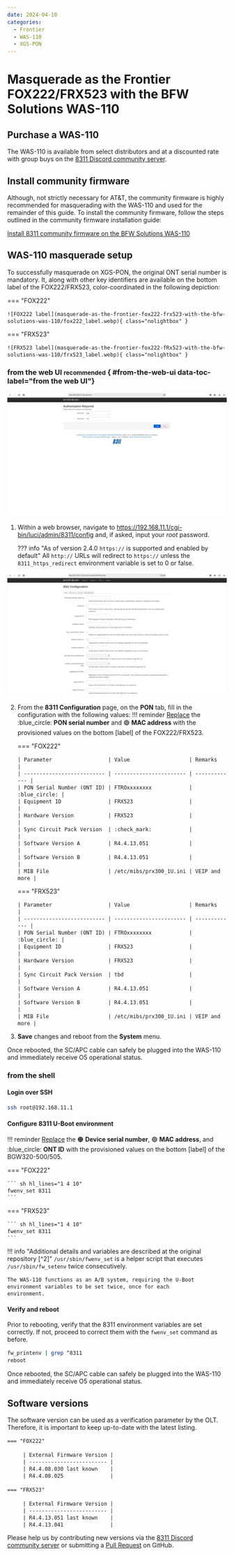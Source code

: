 ```yaml
---
date: 2024-04-10
categories:
  - Frontier
  - WAS-110
  - XGS-PON
---
```


# Masquerade as the Frontier FOX222/FRX523 with the BFW Solutions WAS-110

## Purchase a WAS-110

The WAS-110 is available from select distributors and at a discounted rate with group buys on the
[8311 Discord community server](https://discord.com/servers/8311-886329492438671420).

## Install community firmware

Although, not strictly necessary for AT&T, the community firmware is highly recommended for masquerading with the
WAS-110 and used for the remainder of this guide. To install the community firmware, follow the steps outlined in the
community firmware installation guide:

[Install 8311 community firmware on the BFW Solutions WAS-110](install-8311-community-firmware-on-the-bfw-solutions-was-110.md)

## WAS-110 masquerade setup

To successfully masquerade on XGS-PON, the original ONT serial number is mandatory. It, along with other key
identifiers are available on the bottom label of the FOX222/FRX523, color-coordinated in the following depiction:

=== "FOX222"

    ![FOX222 label](masquerade-as-the-frontier-fox222-frx523-with-the-bfw-solutions-was-110/fox222_label.webp){ class="nolightbox" }

=== "FRX523"

    ![FRX523 label](masquerade-as-the-frontier-fox222-fRx523-with-the-bfw-solutions-was-110/frx523_label.webp){ class="nolightbox" }

### from the web UI <small>recommended</small> { #from-the-web-ui data-toc-label="from the web UI"}

![WAS-110 login](masquerade-as-the-bce-inc-home-hub-4000-on-xgs-pon-with-the-bfw-solutions-was-110/was_110_luci_login.webp)

1. Within a web browser, navigate to
   <https://192.168.11.1/cgi-bin/luci/admin/8311/config>
   and, if asked, input your <em>root</em> password.

   ??? info "As of version 2.4.0 `https://` is supported and enabled by default"
   All `http://` URLs will redirect to `https://` unless the `8311_https_redirect` environment variable is set to
   0 or false.

![WAS-110 8311 configuration](masquerade-as-the-frontier-fox222-frx523-with-the-bfw-solutions-was-110/was_110_luci_config.webp)

2.  From the **8311 Configuration** page, on the **PON** tab, fill in the configuration with the following values:
    !!! reminder
    <ins>Replace</ins> the :blue_circle: **PON serial number** and :purple_circle: **MAC address** with the
    provisioned values on the bottom [label] of the FOX222/FRX523.

    === "FOX222"

        | Parameter                  | Value                   | Remarks       |
        | -------------------------- | ----------------------- | ------------- |
        | PON Serial Number (ONT ID) | FTROxxxxxxxx            | :blue_circle: |
        | Equipment ID               | FRX523                  |               |
        | Hardware Version           | FRX523                  |               |
        | Sync Circuit Pack Version  | :check_mark:            |               |
        | Software Version A         | R4.4.13.051             |               |
        | Software Version B         | R4.4.13.051             |               |
        | MIB File                   | /etc/mibs/prx300_1U.ini | VEIP and more |

    === "FRX523"

        | Parameter                  | Value                   | Remarks       |
        | -------------------------- | ----------------------- | ------------- |
        | PON Serial Number (ONT ID) | FTROxxxxxxxx            | :blue_circle: |
        | Equipment ID               | FRX523                  |               |
        | Hardware Version           | FRX523                  |               |
        | Sync Circuit Pack Version  | tbd                     |               |
        | Software Version A         | R4.4.13.051             |               |
        | Software Version B         | R4.4.13.051             |               |
        | MIB File                   | /etc/mibs/prx300_1U.ini | VEIP and more |

3.  **Save** changes and reboot from the **System** menu.

Once rebooted, the SC/APC cable can safely be plugged into the WAS-110 and immediately receive O5
operational status.

### from the shell

<h4>Login over SSH</h4>

```sh
ssh root@192.168.11.1
```

<h4>Configure 8311 U-Boot environment</h4>

!!! reminder
<ins>Replace</ins> the :orange_circle: **Device serial number**, :purple_circle: **MAC address**, and
:blue_circle: **ONT ID** with the provisioned values on the bottom [label] of the BGW320-500/505.

=== "FOX222"

    ``` sh hl_lines="1 4 10"
    fwenv_set 8311
    ```

=== "FRX523"

    ``` sh hl_lines="1 4 10"
    fwenv_set 8311
    ```

!!! info "Additional details and variables are described at the original repository [^2]"
`/usr/sbin/fwenv_set` is a helper script that executes `/usr/sbin/fw_setenv` twice consecutively.

    The WAS-110 functions as an A/B system, requiring the U-Boot environment variables to be set twice, once for each
    environment.

<h4>Verify and reboot</h4>

Prior to rebooting, verify that the 8311 environment variables are set correctly. If not, proceed to correct them with
the `fwenv_set` command as before.

```sh
fw_printenv | grep ^8311
reboot
```

Once rebooted, the SC/APC cable can safely be plugged into the WAS-110 and immediately receive O5
operational status.

## Software versions

The software version can be used as a verification parameter by the OLT. Therefore, it is important to keep up-to-date
with the latest listing.

    === "FOX222"

         | External Firmware Version |
         | ------------------------- |
         | R4.4.08.030 last known    |
         | R4.4.08.025               |

    === "FRX523"

         | External Firmware Version |
         | ------------------------- |
         | R4.4.13.051 last known    |
         | R4.4.13.041               |

Please help us by contributing new versions via the
[8311 Discord community server](https://discord.com/servers/8311-886329492438671420)
or submitting a
[Pull Request](https://github.com/up-n-atom/8311/pulls) on GitHub.

[^1]: <https://github.com/djGrrr/8311-was-110-firmware-builder>
